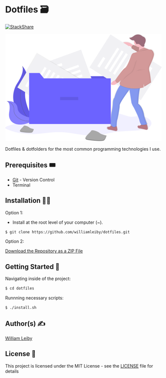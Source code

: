 # Dotfiles 🗃
[![StackShare](https://img.shields.io/badge/tech-stack-0690fa.svg?style=flat)](https://stackshare.io/williamleiby/dotfiles)

![Dotfiles Drawing](dotfiles.svg)


Dotfiles & dotfolders for the most common programming technologies I use.

## Prerequisites 🎟

* [Git](https://git-scm.com) - Version Control
* Terminal

## Installation 👷‍♂️

Option 1:
* Install at the root level of your computer (~).
```bash
$ git clone https://github.com/williamleiby/dotfiles.git
```

Option 2:

[Download the Repository as a ZIP File](https://github.com/williamleiby/dotfiles/archive/master.zip)

## Getting Started 🐣

Navigating inside of the project:

```bash
$ cd dotfiles
```

Runnning necessary scripts:

```bash
$ ./install.sh
```

## Author(s) ✍️

[William Leiby](https://github.com/williamleiby)

## License 📄

This project is licensed under the MIT License - see the [LICENSE](LICENSE) file for details
